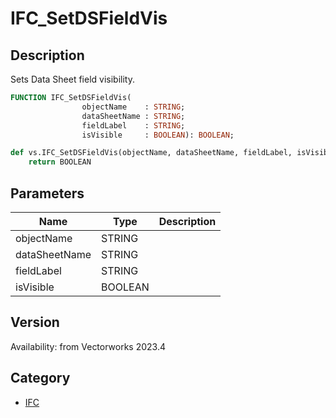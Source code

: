 # IFC_SetDSFieldVis

## Description
Sets Data Sheet field visibility.

```pascal
FUNCTION IFC_SetDSFieldVis(
				objectName    : STRING;
				dataSheetName : STRING;
				fieldLabel    : STRING;
				isVisible     : BOOLEAN): BOOLEAN;
```

```python
def vs.IFC_SetDSFieldVis(objectName, dataSheetName, fieldLabel, isVisible):
    return BOOLEAN
```

## Parameters
|Name|Type|Description|
|---|---|---|
|objectName|STRING|   |
|dataSheetName|STRING|   |
|fieldLabel|STRING|   |
|isVisible|BOOLEAN|   |

## Version
Availability: from Vectorworks 2023.4

## Category
* [IFC](../Categories/IFC.md)
